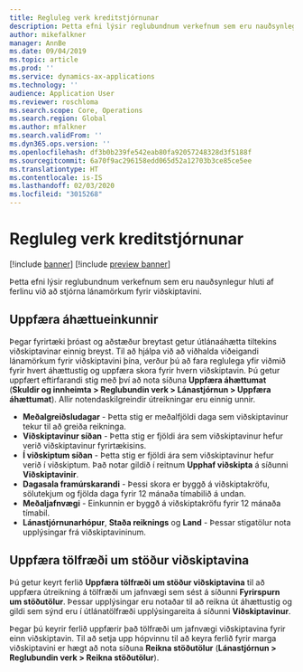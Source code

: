 ```yaml
---
title: Regluleg verk kreditstjórnunar
description: Þetta efni lýsir reglubundnum verkefnum sem eru nauðsynlegur hluti af ferlinu við að stjórna lánamörkum fyrir viðskiptavini.
author: mikefalkner
manager: AnnBe
ms.date: 09/04/2019
ms.topic: article
ms.prod: ''
ms.service: dynamics-ax-applications
ms.technology: ''
audience: Application User
ms.reviewer: roschloma
ms.search.scope: Core, Operations
ms.search.region: Global
ms.author: mfalkner
ms.search.validFrom: ''
ms.dyn365.ops.version: ''
ms.openlocfilehash: df3b0b239fe542eab80fa92057248328d3f5188f
ms.sourcegitcommit: 6a70f9ac296158edd065d52a12703b3ce85ce5ee
ms.translationtype: HT
ms.contentlocale: is-IS
ms.lasthandoff: 02/03/2020
ms.locfileid: "3015268"
---
```

# <a name="periodic-credit-management-tasks"></a>Regluleg verk kreditstjórnunar

[!include [banner](../includes/banner.md)]
[!include [preview banner](../includes/preview-banner.md)]

Þetta efni lýsir reglubundnum verkefnum sem eru nauðsynlegur hluti af ferlinu við að stjórna lánamörkum fyrir viðskiptavini.

## <a name="update-risk-scores"></a>Uppfæra áhættueinkunnir

Þegar fyrirtæki þróast og aðstæður breytast getur útlánaáhætta tiltekins viðskiptavinar einnig breyst. Til að hjálpa við að viðhalda viðeigandi lánamörkum fyrir viðskiptavini þína, verður þú að fara reglulega yfir viðmið fyrir hvert áhættustig og uppfæra skora fyrir hvern viðskiptavin. Þú getur uppfært eftirfarandi stig með því að nota síðuna **Uppfæra áhættumat** (**Skuldir og innheimta \> Reglubundin verk \> Lánastjórnun \> Uppfæra áhættumat**). Allir notendaskilgreindir útreikningar eru einnig unnir.

- **Meðalgreiðsludagar** - Þetta stig er meðalfjöldi daga sem viðskiptavinur tekur til að greiða reikninga.
- **Viðskiptavinur síðan** - Þetta stig er fjöldi ára sem viðskiptavinur hefur verið viðskiptavinur fyrirtækisins.
- **Í viðskiptum síðan** - Þetta stig er fjöldi ára sem viðskiptavinur hefur verið í viðskiptum. Það notar gildið í reitnum **Upphaf viðskipta** á síðunni **Viðskiptavinir**.
- **Dagasala framúrskarandi** - Þessi skora er byggð á viðskiptakröfu, sölutekjum og fjölda daga fyrir 12 mánaða tímabilið á undan.
- **Meðaljafnvægi** - Einkunnin er byggð á viðskiptakröfu fyrir 12 mánaða tímabil.
- **Lánastjórnunarhópur**, **Staða reiknings** og **Land** - Þessar stigatölur nota upplýsingar frá viðskiptavininum.

## <a name="update-customer-balance-statistics"></a>Uppfæra tölfræði um stöður viðskiptavina

Þú getur keyrt ferlið **Uppfæra tölfræði um stöður viðskiptavina** til að uppfæra útreikning á tölfræði um jafnvægi sem sést á síðunni **Fyrirspurn um stöðutölur**. Þessar upplýsingar eru notaðar til að reikna út áhættustig og gildi sem sýnd eru í útlánatölfræði upplýsingareita á síðunni **Viðskiptavinur**.

Þegar þú keyrir ferlið uppfærir það tölfræði um jafnvægi viðskiptavina fyrir einn viðskiptavin. Til að setja upp hópvinnu til að keyra ferlið fyrir marga viðskiptavini er hægt að nota síðuna **Reikna stöðutölur** (**Lánastjórnun \> Reglubundin verk \> Reikna stöðutölur**).
